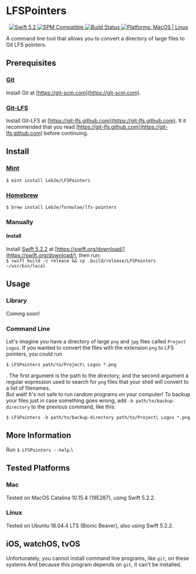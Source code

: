 # LFSPointers

<p align="center">
	<a href="https://swift.org">
	<img src="https://img.shields.io/badge/swift-5.2-brightgreen.svg" alt="Swift 5.2">
	</a>
	<a href="https://swift.org/package-manager">
	<img src="https://img.shields.io/badge/spm-compatible-brightgreen.svg" alt="SPM Compatible">
	</a>
	<a href="https://travis-ci.org/github/LebJe/LFSPointers">
	<img src="https://travis-ci.org/LebJe/LFSPointers.svg?branch=master" alt="Build Status">
	</a>
	<a href="https://img.shields.io/badge/Platforms-MacOS%20%7C%20Linux-lightgrey">
	<img src="https://img.shields.io/badge/Platforms-MacOS%20%7C%20Linux-lightgrey" alt="Platforms: MacOS | Linux">
	</a>
</p>


A command line tool that allows you to convert a directory of large files to Git LFS pointers.

## Prerequisites
### [Git](https://git-scm.com)
Install Git at [https://git-scm.com](https://git-scm.com).

### [Git-LFS](https://git-lfs.github.com)
Install Git-LFS at [https://git-lfs.github.com](https://git-lfs.github.com).
It it recommended that you read [https://git-lfs.github.com](https://git-lfs.github.com) before continuing.

## Install
### [Mint](https://github.com/yonaskolb/mint)
`$ mint install LebJe/LFSPointers`
### [Homebrew](https://brew.sh)
`$ brew install LebJe/formulae/lfs-pointers`

### Manually
#### Install
Install [Swift 5.2.2](https://swift.org) at [https://swift.org/download/](https://swift.org/download/), then run:\
`$ swift build -c release && cp .build/release/LFSPointers ~/usr/bin/local`

## Usage
### Library
Coming soon!

### Command Line
Let's imagine you have a directory of large `png` and `jpg` files called `Project Logos`. If you wanted to convert the files with the extension `png` to LFS pointers, you could run 
```
$ LFSPointers path/to/Project\ Logos *.png
```
. The first argument is the path to the directory, and the second argument a regular expression used to search for `png` files that your shell will convert to a list of filenames.\
But wait! It's not safe to run random programs on your computer! To backup your files just in case something goes wrong, add `-b path/to/backup-directory` to the previous command, like this:
```
$ LFSPointers -b path/to/backup-directory path/to/Project\ Logos *.png
```

## More Information
Run `$ LFSPointers --help`.\

## Tested Platforms
### Mac
Tested on MacOS Catalina 10.15.4 (19E287), using Swift 5.2.2.
### Linux
Tested on Ubuntu 18.04.4 LTS (Bionic Beaver), also using Swift 5.2.2.
## iOS, watchOS, tvOS
Unfortunately, you cannot install command line programs, like `git`, on these systems And because this program depends on `git`, it can't be installed.
